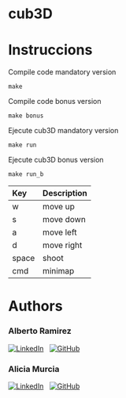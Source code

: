 # cub3D


# Instruccions
Compile code mandatory version
```shell
make
```
Compile code bonus version
```shell
make bonus
```
Ejecute cub3D mandatory version
```shell
make run
```
Ejecute cub3D bonus version
```shell
make run_b
```

|**Key**|**Description**|
|:--------|-----------|
|w|move up|
|s|move down|
|a|move left|
|d|move right|
|space|shoot|
|cmd|minimap|






# Authors

### Alberto Ramirez
<!-- [Alberto Ramirez](https://github.com/arsalas) -->
[![LinkedIn](https://img.shields.io/badge/linkedin-%230077B5.svg?style=for-the-badge&logo=linkedin&logoColor=white)](https://www.linkedin.com/in/alberto-ram%C3%ADrez-salas/)
&nbsp;
[![GitHub](https://img.shields.io/badge/github-%23121011.svg?style=for-the-badge&logo=github&logoColor=white)](https://github.com/arsalas)

### Alicia Murcia
<!-- [Alicia Murcia](https://github.com/aliciamurma) -->
[![LinkedIn](https://img.shields.io/badge/linkedin-%230077B5.svg?style=for-the-badge&logo=linkedin&logoColor=white)](https://es.linkedin.com/in/aliciamurciamaya)
&nbsp;
[![GitHub](https://img.shields.io/badge/github-%23121011.svg?style=for-the-badge&logo=github&logoColor=white)](https://github.com/aliciamurma)
